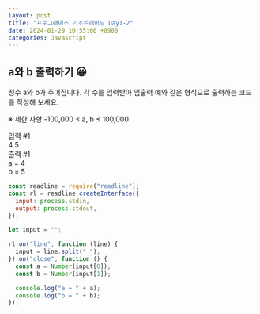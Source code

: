 ```yaml
---
layout: post
title: "프로그래머스 기초트레이닝 Day1-2"
date: 2024-01-29 10:55:00 +0900
categories: Javascript
---
```

## a와 b 출력하기 😀

정수 a와 b가 주어집니다.
각 수를 입력받아 입출력 예와 같은 형식으로 출력하는 코드를 작성해 보세요.

※ 제한 사항
-100,000 ≤ a, b ≤ 100,000

입력 #1<br>
4 5<br>
출력 #1<br>
a = 4<br>
b = 5<br>

```javascript
const readline = require("readline");
const rl = readline.createInterface({
  input: process.stdin,
  output: process.stdout,
});

let input = "";

rl.on("line", function (line) {
  input = line.split(" ");
}).on("close", function () {
  const a = Number(input[0]);
  const b = Number(input[1]);

  console.log("a = " + a);
  console.log("b = " + b);
});
```
